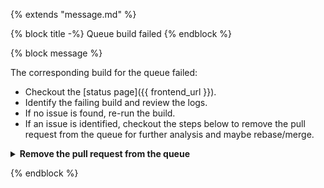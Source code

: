 {% extends "message.md" %}

{% block title -%}
Queue build failed
{% endblock %}

{% block message %}

The corresponding build for the queue failed:

- Checkout the [status page]({{ frontend_url }}).
- Identify the failing build and review the logs.
- If no issue is found, re-run the build.
- If an issue is identified, checkout the steps below to remove
  the pull request from the queue for further analysis and maybe rebase/merge.

<details>
  <summary><b>Remove the pull request from the queue</b></summary>

- Add a `/wait` comment on this pull request.
- Click on login on the [status page]({{ frontend_url }}).
- Go into the [manage]({{ frontend_url }}/manage) page.
- Find the option called `Rebuild the queue` and click on it.
  Bert-E will loop again on all pull requests to put the valid ones
  in the queue again, while skipping the one with the `/wait` comment.
- Wait for the new queue to merge, then merge/rebase your pull request
  with the latest changes to then work on a proper fix.
- Once the issue is fixed, delete the `/wait` comment and
  follow the usual process to merge the pull request.

</details>


{% endblock %}
